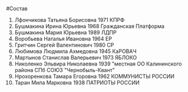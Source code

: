 #Состав
1. Лфончикова Татьяна Борисовна 1971 КПРФ
2. Бушмакина Ирина Юрьевна 1968 Гражданская Платформа
3. Бушмакина Мария Юрьевна 1989 ЛДПР
4. Воробьева Наталья Ивановна 1964 ЕР
5. Гритчин Сергей Валентинович 1980 СР
6. Любимова Людмила Ахмедовна 1945 КаРОВАЧ
7. Мартынов Станислав Валерьевич 1973 ЯБЛОКО
8. Николенко Эльвира Николаевна 1939 \"местная ОО Калининского района СПб СОЮЗ \"Чернобыль-Квант\"
9. Нрохоренкова Тамара Егоровна 1962 КОММУНИСТЫ РОССИИ
10. Таран Мила Марковна 1938 ПАТРИОТЫ РОССИИ
